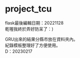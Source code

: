 # project_tcu

flask最後編輯日期：20221128  
乾喔我終於弄好防呆了：)  

GRU出來的結果分縣市放在資料夾內。  
紀錄模板整理好了方便使用。  
D：20230217  

